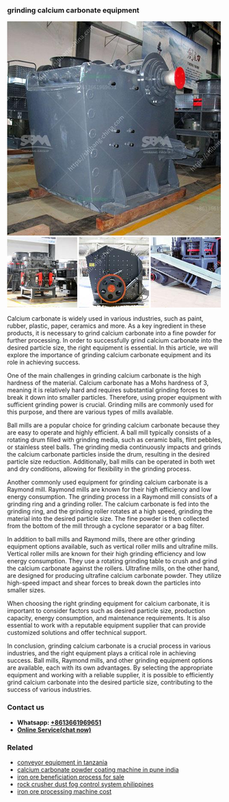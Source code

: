 <h3>grinding calcium carbonate equipment</h3><img src='1708309539.jpg' alt=''><p>Calcium carbonate is widely used in various industries, such as paint, rubber, plastic, paper, ceramics and more. As a key ingredient in these products, it is necessary to grind calcium carbonate into a fine powder for further processing. In order to successfully grind calcium carbonate into the desired particle size, the right equipment is essential. In this article, we will explore the importance of grinding calcium carbonate equipment and its role in achieving success.</p><p>One of the main challenges in grinding calcium carbonate is the high hardness of the material. Calcium carbonate has a Mohs hardness of 3, meaning it is relatively hard and requires substantial grinding forces to break it down into smaller particles. Therefore, using proper equipment with sufficient grinding power is crucial. Grinding mills are commonly used for this purpose, and there are various types of mills available.</p><p>Ball mills are a popular choice for grinding calcium carbonate because they are easy to operate and highly efficient. A ball mill typically consists of a rotating drum filled with grinding media, such as ceramic balls, flint pebbles, or stainless steel balls. The grinding media continuously impacts and grinds the calcium carbonate particles inside the drum, resulting in the desired particle size reduction. Additionally, ball mills can be operated in both wet and dry conditions, allowing for flexibility in the grinding process.</p><p>Another commonly used equipment for grinding calcium carbonate is a Raymond mill. Raymond mills are known for their high efficiency and low energy consumption. The grinding process in a Raymond mill consists of a grinding ring and a grinding roller. The calcium carbonate is fed into the grinding ring, and the grinding roller rotates at a high speed, grinding the material into the desired particle size. The fine powder is then collected from the bottom of the mill through a cyclone separator or a bag filter.</p><p>In addition to ball mills and Raymond mills, there are other grinding equipment options available, such as vertical roller mills and ultrafine mills. Vertical roller mills are known for their high grinding efficiency and low energy consumption. They use a rotating grinding table to crush and grind the calcium carbonate against the rollers. Ultrafine mills, on the other hand, are designed for producing ultrafine calcium carbonate powder. They utilize high-speed impact and shear forces to break down the particles into smaller sizes.</p><p>When choosing the right grinding equipment for calcium carbonate, it is important to consider factors such as desired particle size, production capacity, energy consumption, and maintenance requirements. It is also essential to work with a reputable equipment supplier that can provide customized solutions and offer technical support.</p><p>In conclusion, grinding calcium carbonate is a crucial process in various industries, and the right equipment plays a critical role in achieving success. Ball mills, Raymond mills, and other grinding equipment options are available, each with its own advantages. By selecting the appropriate equipment and working with a reliable supplier, it is possible to efficiently grind calcium carbonate into the desired particle size, contributing to the success of various industries.</p><h3>Contact us</h3><ul><li><strong>Whatsapp:&nbsp;<a href="https://wa.me/8613661969651">+8613661969651</a></strong></li><li><a href="https://swt.shibang-china.com/?git&amp;zhl&amp;grinding calcium carbonate equipment"><strong>Online Service(chat now)</strong></a></li></ul><h3>Related</h3><ul><li><a href='conveyor equipment in tanzania.md'>conveyor equipment in tanzania</a></li><li><a href='calcium carbonate powder coating machine in pune india.md'>calcium carbonate powder coating machine in pune india</a></li><li><a href='iron ore beneficiation process for sale.md'>iron ore beneficiation process for sale</a></li><li><a href='rock crusher dust fog control system philippines.md'>rock crusher dust fog control system philippines</a></li><li><a href='iron ore processing machine cost.md'>iron ore processing machine cost</a></li></ul>